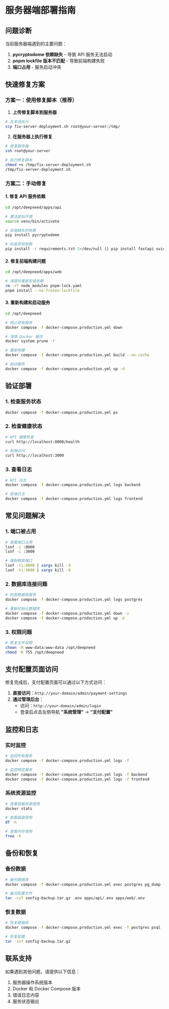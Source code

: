 # 服务器端部署指南

## 问题诊断

当前服务器端遇到的主要问题：
1. **pycryptodome 依赖缺失** - 导致 API 服务无法启动
2. **pnpm lockfile 版本不匹配** - 导致前端构建失败
3. **端口占用** - 服务启动冲突

## 快速修复方案

### 方案一：使用修复脚本（推荐）

1. **上传修复脚本到服务器**
```bash
# 在本地执行
scp fix-server-deployment.sh root@your-server:/tmp/
```

2. **在服务器上执行修复**
```bash
# 登录服务器
ssh root@your-server

# 执行修复脚本
chmod +x /tmp/fix-server-deployment.sh
/tmp/fix-server-deployment.sh
```

### 方案二：手动修复

#### 1. 修复 API 服务依赖

```bash
cd /opt/deepneed/apps/api

# 激活虚拟环境
source venv/bin/activate

# 安装缺失的依赖
pip install pycryptodome

# 检查其他依赖
pip install -r requirements.txt 2>/dev/null || pip install fastapi uvicorn sqlalchemy psycopg2-binary python-multipart python-jose[cryptography] passlib[bcrypt] redis
```

#### 2. 修复前端构建问题

```bash
cd /opt/deepneed/apps/web

# 清理并重新安装依赖
rm -rf node_modules pnpm-lock.yaml
pnpm install --no-frozen-lockfile
```

#### 3. 重新构建和启动服务

```bash
cd /opt/deepneed

# 停止现有服务
docker compose -f docker-compose.production.yml down

# 清理 Docker 缓存
docker system prune -f

# 重新构建
docker compose -f docker-compose.production.yml build --no-cache

# 启动服务
docker compose -f docker-compose.production.yml up -d
```

## 验证部署

### 1. 检查服务状态
```bash
docker compose -f docker-compose.production.yml ps
```

### 2. 检查健康状态
```bash
# API 健康检查
curl http://localhost:8000/health

# 前端访问
curl http://localhost:3000
```

### 3. 查看日志
```bash
# API 日志
docker compose -f docker-compose.production.yml logs backend

# 前端日志
docker compose -f docker-compose.production.yml logs frontend
```

## 常见问题解决

### 1. 端口被占用
```bash
# 查看端口占用
lsof -i :8000
lsof -i :3000

# 强制释放端口
lsof -ti:8000 | xargs kill -9
lsof -ti:3000 | xargs kill -9
```

### 2. 数据库连接问题
```bash
# 检查数据库服务
docker compose -f docker-compose.production.yml logs postgres

# 重新初始化数据库
docker compose -f docker-compose.production.yml down -v
docker compose -f docker-compose.production.yml up -d
```

### 3. 权限问题
```bash
# 修复文件权限
chown -R www-data:www-data /opt/deepneed
chmod -R 755 /opt/deepneed
```

## 支付配置页面访问

修复完成后，支付配置页面可以通过以下方式访问：

1. **直接访问**：`http://your-domain/admin/payment-settings`
2. **通过管理后台**：
   - 访问：`http://your-domain/admin/login`
   - 登录后点击左侧导航 **"系统管理"** → **"支付配置"**

## 监控和日志

### 实时监控
```bash
# 监控所有服务
docker compose -f docker-compose.production.yml logs -f

# 监控特定服务
docker compose -f docker-compose.production.yml logs -f backend
docker compose -f docker-compose.production.yml logs -f frontend
```

### 系统资源监控
```bash
# 查看容器资源使用
docker stats

# 查看磁盘使用
df -h

# 查看内存使用
free -h
```

## 备份和恢复

### 备份数据
```bash
# 备份数据库
docker compose -f docker-compose.production.yml exec postgres pg_dump -U postgres deepneed > backup.sql

# 备份配置文件
tar -czf config-backup.tar.gz .env apps/api/.env apps/web/.env
```

### 恢复数据
```bash
# 恢复数据库
docker compose -f docker-compose.production.yml exec -T postgres psql -U postgres deepneed < backup.sql

# 恢复配置
tar -xzf config-backup.tar.gz
```

## 联系支持

如果遇到其他问题，请提供以下信息：
1. 服务器操作系统版本
2. Docker 和 Docker Compose 版本
3. 错误日志内容
4. 服务状态输出
